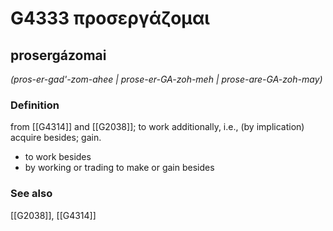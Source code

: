 # G4333 προσεργάζομαι

## prosergázomai

_(pros-er-gad'-zom-ahee | prose-er-GA-zoh-meh | prose-are-GA-zoh-may)_

### Definition

from [[G4314]] and [[G2038]]; to work additionally, i.e., (by implication) acquire besides; gain.

- to work besides
- by working or trading to make or gain besides

### See also

[[G2038]], [[G4314]]

